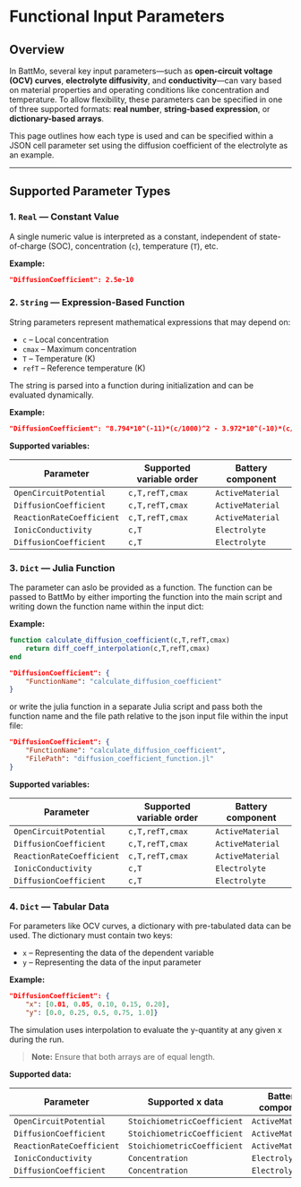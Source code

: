 

# Functional Input Parameters

## Overview

In BattMo, several key input parameters—such as **open-circuit voltage (OCV) curves**, **electrolyte diffusivity**, and **conductivity**—can vary based on material properties and operating conditions like concentration and temperature. To allow flexibility, these parameters can be specified in one of three supported formats: **real number**, **string-based expression**, or **dictionary-based arrays**.

This page outlines how each type is used and can be specified within a JSON cell parameter set using the diffusion coefficient of the electrolyte as an example.

---

## Supported Parameter Types

### 1. `Real` — Constant Value

A single numeric value is interpreted as a constant, independent of state-of-charge (SOC), concentration (`c`), temperature (`T`), etc.

**Example:**

```JSON 
"DiffusionCoefficient": 2.5e-10 
```


### 2. `String` — Expression-Based Function

String parameters represent mathematical expressions that may depend on:

- `c` – Local concentration  
- `cmax` – Maximum concentration  
- `T` – Temperature (K)
- `refT` – Reference temperature (K)

The string is parsed into a function during initialization and can be evaluated dynamically.

**Example:**

```JSON
"DiffusionCoefficient": "8.794*10^(-11)*(c/1000)^2 - 3.972*10^(-10)*(c/1000) + 4.862*10^(-10)"
```

**Supported variables:**

| Parameter                 | Supported variable order  | Battery component |
|---------------------------|---------------------------|-------------------|
| `OpenCircuitPotential`    | `c,T,refT,cmax`           | `ActiveMaterial`  |
| `DiffusionCoefficient`    | `c,T,refT,cmax`           | `ActiveMaterial`  |
| `ReactionRateCoefficient` | `c,T,refT,cmax`           | `ActiveMaterial`  |
| `IonicConductivity`       | `c,T`                     | `Electrolyte`     |
| `DiffusionCoefficient`    | `c,T`                     | `Electrolyte`     |



### 3. `Dict` — Julia Function 

The parameter can aslo be provided as a function. The function can be passed to BattMo by either importing the function into the main script and writing down the function name within the input dict:

**Example:**

```Julia
function calculate_diffusion_coefficient(c,T,refT,cmax)
    return diff_coeff_interpolation(c,T,refT,cmax)
end
```

```JSON
"DiffusionCoefficient": {
    "FunctionName": "calculate_diffusion_coefficient"
}
```

or write the julia function in a separate Julia script and pass both the function name and the file path relative to the json input file within the input file:

```JSON
"DiffusionCoefficient": {
    "FunctionName": "calculate_diffusion_coefficient",
    "FilePath": "diffusion_coefficient_function.jl"
}
```

**Supported variables:**

| Parameter                 | Supported variable order  | Battery component |
|---------------------------|---------------------------|-------------------|
| `OpenCircuitPotential`    | `c,T,refT,cmax`           | `ActiveMaterial`  |
| `DiffusionCoefficient`    | `c,T,refT,cmax`           | `ActiveMaterial`  |
| `ReactionRateCoefficient` | `c,T,refT,cmax`           | `ActiveMaterial`  |
| `IonicConductivity`       | `c,T`                     | `Electrolyte`     |
| `DiffusionCoefficient`    | `c,T`                     | `Electrolyte`     |



### 4. `Dict` — Tabular Data

For parameters like OCV curves, a dictionary with pre-tabulated data can be used. The dictionary must contain two keys:

- `x` – Representing the data of the dependent variable 
- `y` – Representing the data of the input parameter

**Example:**

```JSON
"DiffusionCoefficient": {
    "x": [0.01, 0.05, 0.10, 0.15, 0.20],
    "y": [0.0, 0.25, 0.5, 0.75, 1.0]}
```

The simulation uses interpolation to evaluate the y-quantity at any given x during the run.

> **Note:** Ensure that both arrays are of equal length.

**Supported data:**

| Parameter                 | Supported x data                  | Battery component |
|---------------------------|-----------------------------------|-------------------|
| `OpenCircuitPotential`    | `StoichiometricCoefficient`       | `ActiveMaterial`  |
| `DiffusionCoefficient`    | `StoichiometricCoefficient`       | `ActiveMaterial`  |
| `ReactionRateCoefficient` | `StoichiometricCoefficient`       | `ActiveMaterial`  |
| `IonicConductivity`       | `Concentration`                   | `Electrolyte`     |
| `DiffusionCoefficient`    | `Concentration`                   | `Electrolyte`     |